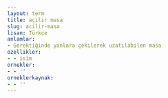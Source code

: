 ```yaml
---
layout: term
title: açılır masa
slug: acilir-masa
lisan: Türkçe
anlamlar:
- Gerektiğinde yanlara çekilerek uzatılabilen masa
ozellikler:
- - isim
ornekler:
- - ''
orneklerkaynak:
- - ''
---
```

